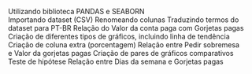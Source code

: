 <ol>Utilizando biblioteca PANDAS e SEABORN</br>
Importando dataset (CSV)
Renomeando colunas
Traduzindo termos do dataset para PT-BR
Relação do Valor da conta paga com Gorjetas pagas
Criação de diferentes tipos de gráficos, incluindo linha de tendência
Criação de coluna extra (porcentagem)
Relação entre Pedir sobremesa e Valor da gorjetas pagas
Criação de pares de gráficos comparativos
Teste de hipótese
Relação entre Dias da semana e Gorjetas pagas
</ol>
